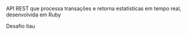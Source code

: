 API REST que processa transações e retorna estatísticas em tempo real, desenvolvida em Ruby

Desafio itau
